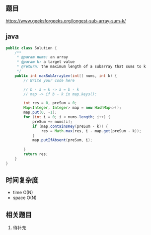 ## 题目
https://www.geeksforgeeks.org/longest-sub-array-sum-k/

## java
```java
public class Solution {
    /**
     * @param nums: an array
     * @param k: a target value
     * @return: the maximum length of a subarray that sums to k
     */
    public int maxSubArrayLen(int[] nums, int k) {
        // Write your code here

        // b - a = k -> a = b - k
        // map -> if b - k in map.keys():

        int res = 0, preSum = 0;
        Map<Integer, Integer> map = new HashMap<>();
        map.put(0, -1);
        for (int i = 0; i < nums.length; i++) {
            preSum += nums[i];
            if (map.containsKey(preSum - k)) {
                res = Math.max(res, i - map.get(preSum - k));
            }  
            map.putIfAbsent(preSum, i);
 
        }
        return res;
    }   
}
```

## 时间复杂度
* time O(N)
* space O(N)

## 相关题目
1. 待补充
